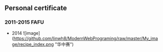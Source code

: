 ## Personal certificate

### 2011-2015 FAFU
* 2014 ![image] (https://github.com/linwh8/ModernWebPrograming/raw/master/My_image/recipe_index.png "华中赛")
